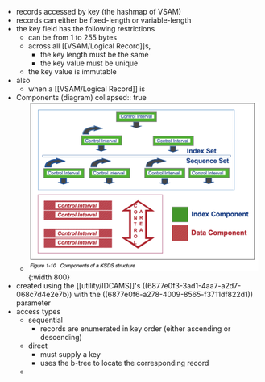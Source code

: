 - records accessed by key (the hashmap of VSAM)
- records can either be fixed-length or variable-length
- the key field has the following restrictions
	- can be from 1 to 255 bytes
	- across all [[VSAM/Logical Record]]s,
		- the key length must be the same
		- the key value must be unique
	- the key value is immutable
- also
	- when a [[VSAM/Logical Record]] is
- Components (diagram)
  collapsed:: true
	- ![image.png](../assets/image_1752690161234_0.png){:width 800}
- created using the [[utility/IDCAMS]]'s ((6877e0f3-3ad1-4aa7-a2d7-068c7d4e2e7b)) with the ((6877e0f6-a278-4009-8565-f3711df822d1)) parameter
- access types
	- sequential
		- records are enumerated in key order (either ascending or descending)
	- direct
		- must supply a key
		- uses the b-tree to locate the corresponding record
	-